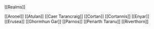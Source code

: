 [[Realms]]

[[Aronel]]
[[Atulan]]
[[Caer Tarancraig]]
[[Cortan]]
[[Cortannis]]
[[Enyar]]
[[Erusea]]
[[Ghormhun Gar]]
[[Parnos]]
[[Penarth Taranu]]
[[Riverthorn]]
